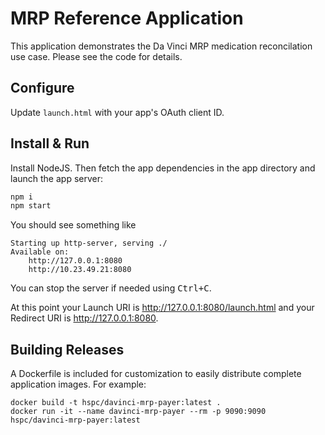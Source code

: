 # MRP Reference Application

This application demonstrates the Da Vinci MRP medication reconcilation use case.
Please see the code for details.

## Configure

Update `launch.html` with your app's OAuth client ID.

## Install & Run
Install NodeJS. Then fetch the app dependencies in the app directory and launch the app server:
```sh
npm i
npm start
```

You should see something like

    Starting up http-server, serving ./
    Available on:
        http://127.0.0.1:8080
        http://10.23.49.21:8080

You can stop the server if needed using <kbd>Ctrl+C</kbd>.

At this point your Launch URI is http://127.0.0.1:8080/launch.html and your
Redirect URI is http://127.0.0.1:8080.

## Building Releases
A Dockerfile is included for customization to easily distribute complete application images. For example:

    docker build -t hspc/davinci-mrp-payer:latest .
    docker run -it --name davinci-mrp-payer --rm -p 9090:9090 hspc/davinci-mrp-payer:latest